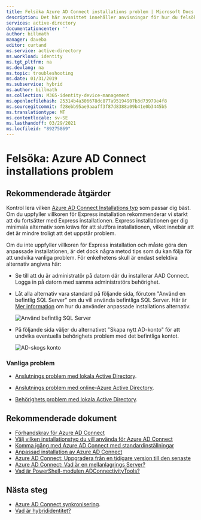 ```yaml
---
title: Felsöka Azure AD Connect installations problem | Microsoft Docs
description: Det här avsnittet innehåller anvisningar för hur du felsöker problem med att installera Azure AD Connect.
services: active-directory
documentationcenter: ''
author: billmath
manager: daveba
editor: curtand
ms.service: active-directory
ms.workload: identity
ms.tgt_pltfrm: na
ms.devlang: na
ms.topic: troubleshooting
ms.date: 01/31/2019
ms.subservice: hybrid
ms.author: billmath
ms.collection: M365-identity-device-management
ms.openlocfilehash: 25314b4a306678dc877a95194907b3d73979e4f8
ms.sourcegitcommit: f28ebb95ae9aaaff3f87d8388a09b41e0b3445b5
ms.translationtype: MT
ms.contentlocale: sv-SE
ms.lasthandoff: 03/29/2021
ms.locfileid: "89275869"
---
```

# <a name="troubleshoot-azure-ad-connect-install-issues"></a>Felsöka: Azure AD Connect installations problem

## <a name="recommended-steps"></a>**Rekommenderade åtgärder**
Kontrol lera vilken [Azure AD Connect Installations typ](./how-to-connect-install-select-installation.md) som passar dig bäst. Om du uppfyller villkoren för Express installation rekommenderar vi starkt att du fortsätter med Express installationen. Express installationen ger dig minimala alternativ som krävs för att slutföra installationen, vilket innebär att det är mindre troligt att det uppstår problem. 

Om du inte uppfyller villkoren för Express installation och måste göra den anpassade installationen, är det dock några metod tips som du kan följa för att undvika vanliga problem. För enkelhetens skull är endast selektiva alternativ angivna här:

* Se till att du är administratör på datorn där du installerar AAD Connect. Logga in på datorn med samma administratörs behörighet.

* Låt alla alternativ vara standard på följande sida, förutom "Använd en befintlig SQL Server" om du vill använda befintliga SQL Server. Här är [Mer information](./how-to-connect-install-custom.md) om hur du använder anpassade installations alternativ. 

    ![Använd befintlig SQL Server](media/tshoot-connect-install-issues/tshoot-connect-install-issues/useexistingsqlserver.png)

* På följande sida väljer du alternativet "Skapa nytt AD-konto" för att undvika eventuella behörighets problem med det befintliga kontot.

    ![AD-skogs konto](media/tshoot-connect-install-issues/tshoot-connect-install-issues/createnewaccount.png)

### <a name="common-issues"></a>**Vanliga problem**

* [Anslutnings problem med lokala Active Directory](./reference-connect-adconnectivitytools.md).

* [Anslutnings problem med online-Azure Active Directory](./tshoot-connect-connectivity.md).

* [Behörighets problem med lokala Active Directory](./how-to-connect-configure-ad-ds-connector-account.md).

## <a name="recommended-documents"></a>**Rekommenderade dokument**
* [Förhandskrav för Azure AD Connect](./how-to-connect-install-prerequisites.md)
* [Välj vilken installationstyp du vill använda för Azure AD Connect](./how-to-connect-install-select-installation.md)
* [Komma igång med Azure AD Connect med standardinställningar](./how-to-connect-install-express.md)
* [Anpassad installation av Azure AD Connect](./how-to-connect-install-custom.md)
* [Azure AD Connect: Uppgradera från en tidigare version till den senaste](./how-to-upgrade-previous-version.md)
* [Azure AD Connect: Vad är en mellanlagrings Server?](./plan-connect-topologies.md#staging-server)
* [Vad är PowerShell-modulen ADConnectivityTools?](./how-to-connect-adconnectivitytools.md)

## <a name="next-steps"></a>Nästa steg
- [Azure AD Connect synkronisering](how-to-connect-sync-whatis.md).
- [Vad är hybrididentitet?](whatis-hybrid-identity.md)